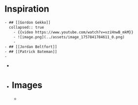 # Inspiration
	- ## [[Gordon Gekko]]
	  collapsed:: true
		- {{video https://www.youtube.com/watch?v=vziHnwB_mkM}}
		- ![image.png](../assets/image_1757841784611_0.png)
		-
	- ## [[Jordan Beltfort]]
	- ## [[Patrick Bateman]]
	-
-
- # Images
	-